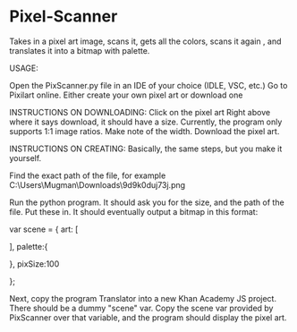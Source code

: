 # Pixel-Scanner
Takes in a pixel art image, scans it, gets all the colors, scans it again , and translates it into a bitmap with palette.


USAGE:

Open the PixScanner.py file in an IDE of your choice (IDLE, VSC, etc.)
Go to Pixilart online.
Either create your own pixel art or download one

INSTRUCTIONS ON DOWNLOADING:
Click on the pixel art
Right above where it says download, it should have a size. Currently, the program only supports 1:1 image ratios. Make note of the width.
Download the pixel art.

INSTRUCTIONS ON CREATING:
Basically, the same steps, but you make it yourself.

Find the exact path of the file, for example
C:\Users\Mugman\Downloads\9d9k0duj73j.png

Run the python program. It should ask you for the size, and the path of the file. Put these in.
It should eventually output a bitmap in this format:

var scene = {
art:
[

],
palette:{

},
pixSize:100

};

Next, copy the program Translator into a new Khan Academy JS project.
There should be a dummy "scene" var. Copy the scene var provided by PixScanner over that variable, and the program should display the pixel art.
